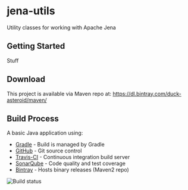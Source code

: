 jena-utils
===========
Utility classes for working with Apache Jena

Getting Started
---------------
Stuff

Download
-----------
This project is available via Maven repo at: https://dl.bintray.com/duck-asteroid/maven/

Build Process
-------------
A basic Java application using:
 * [Gradle](https://docs.gradle.org/current/userguide/userguide.html "Gradle User Guide") - Build is managed by Gradle
 * [GitHub](https://github.com/duckAsteroid/jena-utils) - Git source control
 * [Travis-CI](https://travis-ci.org/duckAsteroid/jena-utils) - Continuous integration build server
 * [SonarQube](https://sonarcloud.io/dashboard?id=com.asteroid.duck%3Ajena-utils) - Code quality and test coverage
 * [Bintray](https://dl.bintray.com/duck-asteroid/maven/) - Hosts binary releases (Maven2 repo)

![Build status](https://travis-ci.org/duckAsteroid/jena-utils.svg?branch=master)


